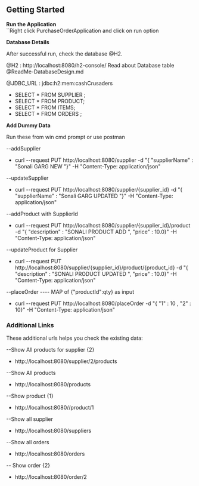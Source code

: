 ## Getting Started

**Run the Application**  
``Right click PurchaseOrderApplication and click on run option

 **Database Details**

   After successful run, check the database @H2.
   
   @H2 : http://localhost:8080/h2-console/
   Read about Database table @ReadMe-DatabaseDesign.md
   
   @JDBC_URL : jdbc:h2:mem:cashCrusaders
   
   * SELECT * FROM  SUPPLIER ;
   * SELECT * FROM PRODUCT;
   * SELECT * FROM ITEMS;
   * SELECT * FROM ORDERS ;

**Add Dummy Data**

Run these from win cmd prompt or use postman

--addSupplier
* curl --request PUT http://localhost:8080/supplier -d "{  \"supplierName\" : \"Sonali GARG NEW \"}" -H "Content-Type: application/json"

--updateSupplier
* curl --request PUT http://localhost:8080/supplier/{supplier_id} -d "{  \"supplierName\" : \"Sonali GARG UPDATED \"}" -H "Content-Type: application/json"

--addProduct with SupplierId
* curl --request PUT http://localhost:8080/supplier/{supplier_id}/product -d "{  \"description\" : \"SONALI PRODUCT ADD \", \"price\" : 10.0}" -H "Content-Type: application/json"

--updateProduct for Supplier
* curl --request PUT http://localhost:8080/supplier/{supplier_id}/product/{product_id} -d "{  \"description\" : \"SONALI PRODUCT UPDATED \", \"price\" : 10.0}" -H "Content-Type: application/json"

--placeOrder  ---- MAP of {"productId":qty} as input
* curl --request PUT http://localhost:8080/placeOrder  -d "{  \"1\" :  10 ,  \"2\" : 10}" -H "Content-Type: application/json"

### Additional Links
These additional urls helps you check the existing data:

--Show All products for supplier {2}
* http://localhost:8080/supplier/2/products

--Show All products
* http://localhost:8080/products

--Show product {1}
* http://localhost:8080//product/1

--Show all supplier
* http://localhost:8080/suppliers

--Show all orders
* http://localhost:8080/orders

-- Show order {2} 
* http://localhost:8080/order/2
